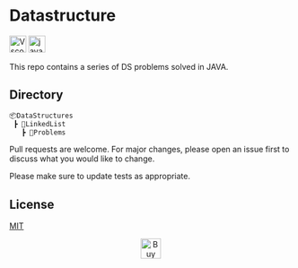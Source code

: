 # Datastructure
<p>
<img src="https://www.vectorlogo.zone/logos/visualstudio_code/visualstudio_code-icon.svg" alt="Vscode" width="30" height="30"/>
<img src="https://www.vectorlogo.zone/logos/java/java-icon.svg" alt="java" width="30" height="30"/>
</p> 

This repo contains a series of DS problems solved in JAVA.

## Directory

```bash
📦DataStructures
 ┣ 📂LinkedList
   ┣ 📂Problems
```

Pull requests are welcome. For major changes, please open an issue first to discuss what you would like to change.

Please make sure to update tests as appropriate.

## License
[MIT](https://choosealicense.com/licenses/mit/)

<p align="center">
<a href='https://ko-fi.com/C0C12CBIQ' target='_blank'><img height='36' style='border:0px;height:36px;' src='https://cdn.ko-fi.com/cdn/kofi3.png?v=5' border='5' alt='Buy Me a Coffee at ko-fi.com' /></a>
</p>
